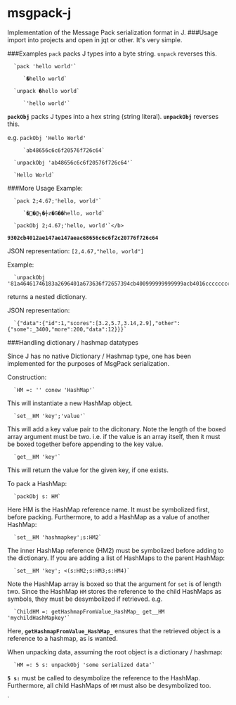 # msgpack-j 
Implementation of the Message Pack serialization format in J.
###Usage
 import into projects and open in jqt or other. It's very simple. 
 
###Examples
`pack` packs J types into a byte string. `unpack` reverses this.

      `pack 'hello world'`

         `�hello world`

      `unpack �hello world`

         `'hello world'`

<b>`packObj`</b> packs J types into a hex string (string literal). <b>`unpackObj`</b> reverses this.

e.g.
      `packObj 'Hello World'`

         `ab48656c6c6f20576f726c64`

      `unpackObj 'ab48656c6c6f20576f726c64'`

      `Hello World`
###More Usage
Example:

      `pack 2;4.67;'hello, world'`

         `��@┐�┼z�G��hello, world`

      `packObj 2;4.67;'hello, world'`</b>

<b>`9302cb4012ae147ae147aeac68656c6c6f2c20776f726c64`</b>

JSON representation:
      `[2,4.67,"hello, world"]`


Example: 

      `unpackObj '81a46461746183a2696401a673636f72657394cb400999999999999acb4016cccccccccccdcb40091eb851eb851fcb4007333333333333a56f7468657283a4736f6d65d1f2b8a46d6f7265ccc8a4646174610c'`

 returns a nested dictionary. 

JSON representation:

      `{"data":{"id":1,"scores":[3.2,5.7,3.14,2.9],"other":{"some":_3400,"more":200,"data":12}}}`

###Handling dictionary / hashmap datatypes

Since J has no native Dictionary / Hashmap type, one has been implemented for the purposes of MsgPack serialization.

Construction:

      `HM =: '' conew 'HashMap'`

This will instantiate a new HashMap object.

      `set__HM 'key';'value'`

This will add a key value pair to the dicitonary. Note the length of the boxed array argument must be two. i.e. if  the value is an array itself, then it must be boxed together before appending to the key value.

      `get__HM 'key'`

This will return the value for the given key, if one exists.

To pack a HashMap:

      `packObj s: HM`

Here HM is the HashMap reference name. It must be symbolized first, before packing. Furthermore, to add a HashMap as a value of another HashMap:

      `set__HM 'hashmapkey';s:HM2`

The inner HashMap reference (HM2) must be symbolized before adding to the dictionary. If you are adding a list of HashMaps to the parent HashMap:

      `set__HM 'key'; <(s:HM2;s:HM3;s:HM4)`

Note the HashMap array is boxed so that the argument for `set` is of length two. Since the HashMap `HM` stores the reference to the child HashMaps as symbols, they must be desymbolized if retrieved. e.g.

      `ChildHM =: getHashmapFromValue_HashMap_ get__HM 'mychildHashMapkey'`

Here, <b>`getHashmapFromValue_HashMap_`</b> ensures that the retrieved object is a reference to a hashmap, as is wanted.

When unpacking data, assuming the root object is a dictionary / hashmap:

      `HM =: 5 s: unpackObj 'some serialized data'`

<b>`5 s:`</b> must be called to desymbolize the reference to the HashMap. Furthermore, all child HashMaps of `HM` must also be desymbolized too.



`

